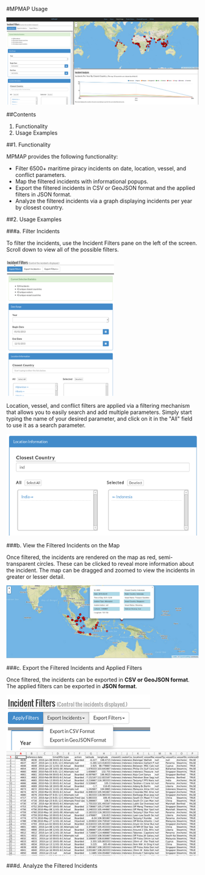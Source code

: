#MPMAP Usage

![Main Screenshot](./img/usage-001.png)

##Contents

1. Functionality
2. Usage Examples


##1. Functionality

MPMAP provides the following functionality:

- Filter 6500+ maritime piracy incidents on date, location, vessel, and conflict parameters.
- Map the filtered incidents with informational popups.
- Export the filtered incidents in CSV or GeoJSON format and the applied filters in JSON format.
- Analyze the filtered incidents via a graph displaying incidents per year by closest country.


##2. Usage Examples

###a. Filter Incidents

To filter the incidents, use the Incident Filters pane on the left of the screen. Scroll down to view all of the possible filters.

<img src="./img/usage-002.png" height="360px" width="auto">

Location, vessel, and conflict filters are applied via a filtering mechanism that allows you to easily search and add multiple parameters. Simply start typing the name of your desired parameter, and click on it in the "All" field to use it as a search parameter.

<img src="./img/usage-003.png">


###b. View the Filtered Incidents on the Map

Once filtered, the incidents are rendered on the map as red, semi-transparent circles. These can be clicked to reveal more information about the incident. The map can be dragged and zoomed to view the incidents in greater or lesser detail.

<img src="./img/usage-004.png">

###c. Export the Filtered Incidents and Applied Filters

Once filtered, the incidents can be exported in **CSV or GeoJSON format**. The applied filters can be exported in **JSON format**.

<img src="./img/usage-005.png">

<img src="./img/usage-006.png">


###d. Analyze the Filtered Incidents  